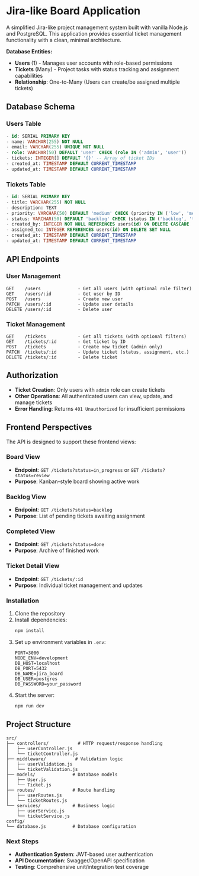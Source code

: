# Jira-like Board Application

A simplified Jira-like project management system built with vanilla Node.js and PostgreSQL. This application provides essential ticket management functionality with a clean, minimal architecture.

**Database Entities:**
- **Users** (1) - Manages user accounts with role-based permissions
- **Tickets** (Many) - Project tasks with status tracking and assignment capabilities
- **Relationship**: One-to-Many (Users can create/be assigned multiple tickets)

## Database Schema

### Users Table
```sql
- id: SERIAL PRIMARY KEY
- name: VARCHAR(255) NOT NULL
- email: VARCHAR(255) UNIQUE NOT NULL  
- role: VARCHAR(50) DEFAULT 'user' CHECK (role IN ('admin', 'user'))
- tickets: INTEGER[] DEFAULT '{}' -- Array of ticket IDs
- created_at: TIMESTAMP DEFAULT CURRENT_TIMESTAMP
- updated_at: TIMESTAMP DEFAULT CURRENT_TIMESTAMP
```

### Tickets Table
```sql
- id: SERIAL PRIMARY KEY
- title: VARCHAR(255) NOT NULL
- description: TEXT
- priority: VARCHAR(50) DEFAULT 'medium' CHECK (priority IN ('low', 'medium', 'high', 'critical'))
- status: VARCHAR(50) DEFAULT 'backlog' CHECK (status IN ('backlog', 'todo', 'in_progress', 'review', 'done'))
- created_by: INTEGER NOT NULL REFERENCES users(id) ON DELETE CASCADE
- assigned_to: INTEGER REFERENCES users(id) ON DELETE SET NULL
- created_at: TIMESTAMP DEFAULT CURRENT_TIMESTAMP
- updated_at: TIMESTAMP DEFAULT CURRENT_TIMESTAMP
```

## API Endpoints

### User Management
```
GET    /users              - Get all users (with optional role filter)
GET    /users/:id          - Get user by ID 
POST   /users              - Create new user
PATCH  /users/:id          - Update user details
DELETE /users/:id          - Delete user
```

### Ticket Management
```
GET    /tickets            - Get all tickets (with optional filters)
GET    /tickets/:id        - Get ticket by ID
POST   /tickets            - Create new ticket (admin only)
PATCH  /tickets/:id        - Update ticket (status, assignment, etc.)
DELETE /tickets/:id        - Delete ticket
```

## Authorization

- **Ticket Creation**: Only users with `admin` role can create tickets
- **Other Operations**: All authenticated users can view, update, and manage tickets
- **Error Handling**: Returns `401 Unauthorized` for insufficient permissions

## Frontend Perspectives

The API is designed to support these frontend views:

### Board View
- **Endpoint**: `GET /tickets?status=in_progress` or `GET /tickets?status=review`
- **Purpose**: Kanban-style board showing active work

### Backlog View  
- **Endpoint**: `GET /tickets?status=backlog`
- **Purpose**: List of pending tickets awaiting assignment

### Completed View
- **Endpoint**: `GET /tickets?status=done`
- **Purpose**: Archive of finished work

### Ticket Detail View
- **Endpoint**: `GET /tickets/:id`
- **Purpose**: Individual ticket management and updates

### Installation
1. Clone the repository
2. Install dependencies:
   ```bash
   npm install
   ```
3. Set up environment variables in `.env`:
   ```
   PORT=3000
   NODE_ENV=development
   DB_HOST=localhost
   DB_PORT=5432
   DB_NAME=jira_board
   DB_USER=postgres
   DB_PASSWORD=your_password
   ```
4. Start the server:
   ```bash
   npm run dev
   ```

## Project Structure

```
src/
├── controllers/           # HTTP request/response handling
│   ├── userController.js
│   └── ticketController.js
├── middleware/           # Validation logic
│   ├── userValidation.js
│   └── ticketValidation.js
├── models/              # Database models
│   ├── User.js
│   └── Ticket.js
├── routes/              # Route handling
│   ├── userRoutes.js
│   └── ticketRoutes.js
└── services/            # Business logic
    ├── userService.js
    └── ticketService.js
config/
└── database.js          # Database configuration
```

### Next Steps
- **Authentication System**: JWT-based user authentication
- **API Documentation**: Swagger/OpenAPI specification
- **Testing**: Comprehensive unit/integration test coverage
